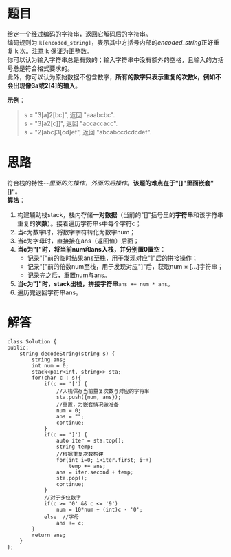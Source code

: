 # **题目**  
给定一个经过编码的字符串，返回它解码后的字符串。  
编码规则为:```k[encoded_string]```，表示其中方括号内部的*encoded_string*正好重复 k 次。注意 k 保证为正整数。  
你可以认为输入字符串总是有效的；输入字符串中没有额外的空格，且输入的方括号总是符合格式要求的。  
此外，你可以认为原始数据不包含数字，**所有的数字只表示重复的次数k，例如不会出现像3a或2[4]的输入**。
 
**示例**：  
> s = "3[a]2[bc]", 返回 "aaabcbc".  
> s = "3[a2[c]]", 返回 "accaccacc".  
> s = "2[abc]3[cd]ef", 返回 "abcabccdcdcdef".  

# **思路**  
符合栈的特性--*里面的先操作，外面的后操作*。**该题的难点在于"[]"里面嵌套"[]"**。  
**算法**：  
1. 构建辅助栈stack，栈内存储**一对数据**（当前的"[]"括号里的**字符串**和该字符串重复的**次数**）。接着遍历字符串s中每个字符c；
2. 当c为数字时，将数字字符转化为数字num；
3. 当c为字母时，直接接在ans（返回值）后面；
4. **当c为"["时，将当前num和ans入栈，并分别置0置空**：
	- 记录"["前的临时结果ans至栈，用于发现对应"]"后的拼接操作；
	- 记录"["前的倍数num至栈，用于发现对应"]"后，获取num × [...]字符串；
	- 记录完之后，重置num与ans。
5. **当c为"]"时，stack出栈，拼接字符串**```ans += num * ans```。
6. 遍历完返回字符串ans。  

# **解答**  
```
class Solution {
public:
    string decodeString(string s) {
        string ans;
        int num = 0;
        stack<pair<int, string>> sta;
        for(char c : s){
            if(c == '[') {
				//入栈保存当前重复次数与对应的字符串
                sta.push({num, ans});
				//重置，为嵌套情况做准备
                num = 0;
                ans = "";
                continue;
            }
            if(c == ']') {
                auto iter = sta.top();
                string temp;
				//根据重复次数构建
                for(int i=0; i<iter.first; i++)
                    temp += ans;
                ans = iter.second + temp;
                sta.pop();
                continue;
            }
			//对于多位数字
            if(c >= '0' && c <= '9')
                num = 10*num + (int)c - '0';  
            else  //字母
                ans += c;
        }
        return ans;
    }
};

```